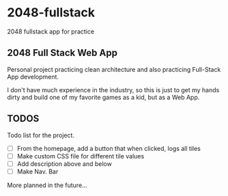 # 2048-fullstack

2048 fullstack app for practice

## 2048 Full Stack Web App

Personal project practicing clean architecture and also
practicing Full-Stack App development.

I don't have much experience in the industry, so this is just to get my
hands dirty and build one of my favorite games as a kid, but as a Web App.

## TODOS

Todo list for the project.

- [ ] From the homepage, add a button that when clicked, logs all tiles
- [ ] Make custom CSS file for different tile values
- [ ] Add description above and below
- [ ] Make Nav. Bar

More planned in the future...
